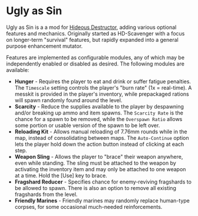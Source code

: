 # Ugly as Sin

Ugly as Sin is a a mod for [Hideous Destructor](https://github.com/MatthewTheGlutton/HideousDestructor), adding various optional features and mechanics. Originally started as HD-Scavenger with a focus on longer-term "survival" features, but rapidly expanded into a general purpose enhancement mutator.

Features are implemented as configurable modules, any of which may be independently enabled or disabled as desired. The following modules are available:

* **Hunger** - Requires the player to eat and drink or suffer fatigue penalties. The `Timescale` setting controls the player's "burn rate" (1x = real-time). A messkit is provided in the player's inventory, while prepackaged rations will spawn randomly found around the level.
* **Scarcity** - Reduce the supplies available to the player by despawning and/or breaking up ammo and item spawns. The `Scarcity Rate` is the chance for a spawn to be removed, while the `Overspawn Ratio` allows some portion or usable version of the spawn to be left over.
* **Reloading Kit** - Allows manual reloading of 7.76mm rounds while in the map, instead of consolidating between maps. The `Auto-Continue` option lets the player hold down the action button instead of clicking at each step.
* **Weapon Sling** - Allows the player to "brace" their weapon anywhere, even while standing. The sling must be attached to the weapon by activating the inventory item and may only be attached to one weapon at a time. Hold the [Use] key to brace.
* **Fragshard Reducer** - Specifies chance for enemy-reviving fragshards to be allowed to spawn. There is also an option to remove all existing fragshards from the level.
* **Friendly Marines** - Friendly marines may randomly replace human-type corpses, for some occasional much-needed reinforcements.
